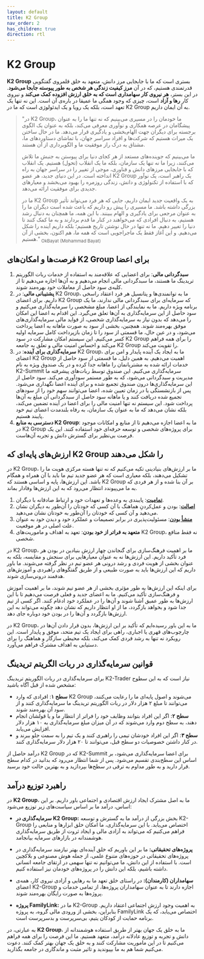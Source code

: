 ```yaml
---
layout: default
title: K2 Group
nav_order: 2
has_children: true
direction: rtl
---
```


# K2 Group

**K2 Group** بستری است که ما با جابجایی مرز دانش، متعهد به خلق قلمروی گفتگویی قدرتمندی هستیم، که در آن **مرز کیفیت زندگی هر شخص به طور پیوسته جابجا می‌شود**. در این بستر، **هر نیروی کار سهامداری است که به خلق ارزش افزوده کمک می‌کند** و نیروی کار **رها و آزاد** است، چیزی که وجود همگی ما عمیقا در باره‌ی آن است. این نه تنها یک تعهد است، بلکه یک رویا و یک ایدئولوژی است که ما در K2 Group به آن ایمان داریم.

> "در K2 Group، ما خودمان را در مسیری می‌بینیم که نه تنها ما را به عنوان پیشگامان در عرصه همکاری و نوآوری معرفی می‌کند، بلکه به عنوان یک الگوی برجسته برای دیگران جهت الهام‌بخشی و یادگیری قرار می‌دهد. ما در حال ساختن یک میراث هستیم که شرکت‌ها و افراد سراسر جهان، با تماشای دستاوردهای ما، مشتاق به درک راز موفقیت ما و الگوبرداری از آن هستند.
>
> ما می‌بینیم که جوینده‌های مستعد از هر کجای دنیا برای پیوستن به جنبش ما تلاش می‌کنند، زیرا ما نه تنها یک سازمان، بلکه ما یک انقلاب (تحول) هستیم. یک انقلاب که با جابجایی مرزهای دانش و فناوری، موجی از تغییر را در سراسر جهان به راه انداخته است. در این دنیای جدید، هر عضو K2 Group یک راهبر است، یک نوآور که با استفاده از تکنولوژی و دانش، زندگی روزمره را بهبود می‌بخشد و معیارهای جدیدی برای موفقیت ارائه می‌دهد.
>
> ما در K2 Group به یک واقعیت جدید ایمان داریم، جایی که هر فرد می‌تواند تأثیر بزرگی داشته باشد. ما مسیری را پیش رو داریم که باعث شده است دیگران ما را به عنوان مرجعی برای یادگیری و الهام ببینند. با این همه، ما همچنان به دنبال رشد هستیم، به دنبال افرادی که می‌خواهند در کنار ما قدم بردارند و به ما کمک کنند تا دنیا را تغییر دهیم. ما نه تنها در حال نوشتن تاریخ هستیم؛ بلکه داریم آینده را شکل می‌دهیم. و این آغاز فقط یک ماجراجویی است که همه ما، هم اکنون، بخشی از آن هستیم." <sub>OkBayat (Mohammad Bayat)</sub>


## فرصت‌ها و امکان‌های K2 Group برای اعضا
1. **سبدگردانی مالی**: برای اعضایی که علاقه‌مند به استفاده از خدمات ربات الگوریتم تریدینگ ما هستند، ما سبدگردانی مالی انجام می‌دهیم و به آن‌ها اجازه می‌دهیم تا از کلیه‌ی سود حاصل از معاملات خود بهره‌مند شوند.
2. **پشتیبانی مالی**: در K2 Group، ما به توانمندی‌ها و پتانسیل هر فرد اعتقاد راسخی داریم. برای اعضای K2 Group که سرمایه‌ای برای سبدگردانی مالی ندارند، ما یک برنامه ویژه داریم. ما به نمایندگی از اعضا، مبلغ مشخصی را سرمایه‌گذاری می‌کنیم و سود حاصل از این سرمایه‌گذاری به آن‌ها تعلق می‌گیرد. این اقدام به اعضا این امکان را می‌دهد که بدون نیاز به سرمایه‌گذاری شخصی، از فواید مالی سرمایه‌گذاری‌های موفق بهره‌مند شوند. همچنین، بخشی از سود به صورت ماهانه به اعضا پرداخت می‌شود، و در عین حال، ما قسمتی از سود را تا زمان بازپرداخت کامل سرمایه اولیه کسر می‌کنیم. این سیستم امکان مشارکت در سود K2 Group را برای همه فراهم می‌کند و احساس امنیت مالی و تعلق به جامعه K2 Group را تقویت می‌کند.
3. **سرمایه‌گذاری برای آینده**: در K2 Group، ما به ایجاد یک آینده پایدار و امن برای اعضای K2 Group اهمیت می‌دهیم. به همین دلیل، ما قسمتی از سود حاصل از خدمات ارائه شده به مشتریانمان را ماهانه جدا کرده و در یک صندوق ویژه به نام K2-Summit سرمایه‌گذاری می‌کنیم. این صندوق توسط ربات‌های پیشرفته ما مدیریت و سبدگردانی می‌شود، که به طور مستمر سودآوری می‌کند. سود حاصل از این سرمایه‌گذاری‌ها درون صندوق تجمیع شده و برای آینده اعضا نگهداری می‌شود. پس از بازنشستگی یا در زمان تعیین شده، اعضا می‌توانند سهم خود را از سودهای تجمیع شده دریافت کنند و یا ماهانه سود حاصل از سبدگردانی آن مبلغ به آن‌ها پرداخت شود. این سیستم نه تنها امنیت مالی را برای اعضا در آینده تضمین می‌کند، بلکه نشان می‌دهد که ما به عنوان یک سازمان، به رفاه بلندمدت اعضای تیم خود پایبند هستیم.
4. **دسترسی به منابع K2 Group**: ما به اعضا اجازه می‌دهیم تا از منابع و امکانات موجود در K2 Group برای پروژه‌های شخصی و توسعه حرفه‌ای خود استفاده کنند. این یک فرصت بی‌نظیر برای گسترش دانش و تجربه آن‌هاست.

## ارزش‌های پایه‌ای که K2 Group را شکل می‌دهند
در K2 Group، ما بر ارزش‌های بنیادینی تکیه می‌کنیم که نه تنها هسته مرکزی هویت ما را تشکیل می‌دهند، بلکه معیاری است که هر عضو جدید تیم ما باید با آن همراه و همگام باشد. این ارزش‌ها، پایه و اساسی هستند که K2 Group بر آن بنا شده و از هر فردی که به ما می‌پیوندد انتظار می‌رود که به این ارزش‌ها وفادار بماند.

1. [**تمامیت**](../../leadership/integrity): پایبندی به وعده‌ها و تعهدات خود و ارتباط صادقانه با دیگران.
2. [**اصالت**](../../leadership/authentic): بودن و عمل‌کردنِ هماهنگ با آن کسی که خودتان را آن‌طور به دیگران نشان می‌دهید و آن کسی که خودتان را آن‌طور به خودتان نشان می‌دهید.
3. [**منشأ بودن**](../../leadership/cause-in-the-matter): مسئولیت‌پذیری در برابر تصمیمات و عملکرد خود و دیدن خود به عنوان علت اصلی در هر موقعیت.
4. **متعهد به فراتر از خود بودن**: تعهد به اهداف و ماموریت‌های K2 Group، نه فقط منافع شخصی.

در K2 Group، ما بر اهمیت فرهنگ‌سازی برای گنجاندن چهار ارزش بنیادین در بودن هر فرد تأکید داریم. این ارزش‌ها نه به عنوان معیارهایی برای سنجش و مقایسه، بلکه به عنوان بخشی از هویت فردی و رشد درونی هر عضو تیم در نظر گرفته می‌شوند. ما باور داریم که این ارزش‌ها باید به صورت طبیعی و از طریق گفتگوهای راهبردی و آموزش‌های هدفمند درونی‌سازی شوند.

برای اینکه این ارزش‌ها به طور مؤثری بخشی از هر عضو تیم شوند، ما بر اهمیت آموزش و فرهنگ‌سازی تأکید می‌کنیم. ما به اعضای جدید و فعلی فرصت می‌دهیم تا با این ارزش‌ها به طور عمیق آشنا شوند و آن‌ها را در عملکرد خود ادغام کنند. اگر کسی از تیم جدا شود و بخواهد بازگردد، ما از او انتظار داریم که نشان دهد چگونه می‌تواند به این ارزش‌ها بازگردد و آن‌ها را در بودن خود دوباره جای دهد.

در K2 Group، ما به این باور رسیده‌ایم که تأکید بر این ارزش‌ها، بدون قرار دادن آن‌ها در چارچوب‌های قهری یا اجباری، راهی برای ایجاد یک تیم متحد، موفق و پایدار است. این رویکرد نه تنها به رشد فردی کمک می‌کند، بلکه محیطی سازگار و هماهنگ را برای دستیابی به اهداف مشترک فراهم می‌آورد.

## قوانین سرمایه‌گذاری در ربات الگریتم تریدینگ
برای سرمایه‌گذاری در ربات الگوریتم تریدینگ K2-Trader نیاز است که به این سطوح مشخص شده از قبل آگاه باشید:

- **سطح ۱**: افرادی که وارد K2 Group می‌شوند و اصول پایه‌ای ما را رعایت می‌کنند، می‌توانند تا مبلغ ۲ هزار دلار در ربات الگوریتم تریدینگ ما سرمایه‌گذاری کنند و از سود آن بهره‌مند شوند.
- **سطح ۲**: اگر این افراد بتوانند وظایف خود را فراتر از انتظار ما و یا قولشان انجام دهند، به سطح دوم وارد می‌شوند که در آن میزان مبلغ سرمایه‌گذاری به ۱۰ هزار دلار افزایش می‌یابد.
- **سطح ۳**: اگر این افراد خودشان تیمی را راهبری کنند و یک تیم را به سمت جلو ببرند و در کنار داشتن خصوصیات دو سطح قبل، می‌توانند تا ۲۰ هزار دلار سرمایه‌گذاری کنند.

درآمد حاصل از K2 Group که در K2-Summit برای اعضا سرمایه‌گذاری می‌شود، بر اساس این سطح‌بندی‌ تقسیم می‌شود. پس از شما انتظار می‌رود که بدانید در کدام سطح قرار دارید و به طور مداوم به ترقی در سطح‌ها بپردازید و به بهترین حالت خود برسید.


## راهبرد توزیع درآمد
در **K2 Group**، ما به اصل مشترک ایجاد ارزش اقتصادی و اجتماعی باور داریم. بر این اساس، درآمد ما بر اساس سیاست‌های زیر توزیع می‌شود:

- **سرمایه‌گذاری در K2 Group:** بخش بزرگی از درآمد ما به گسترش و توسعه K2-Group اختصاص می‌یابد. با این سرمایه‌گذاری، ما امکان خلق ابزارها و منابعی را فراهم می‌کنیم که می‌تواند به آزادی مالی و ایجاد ثروت از طریق سرمایه‌گذاری هوشمندانه در بازارهای سرمایه بیانجامد.

- **پروژه‌های تحقیقاتی:** ما بر این باوریم که خلق آینده‌ای بهتر نیازمند سرمایه‌گذاری در پروژه‌های تحقیقاتی در حوزه‌های متنوع علمی، از جمله هوش مصنوعی و بلاکچین است. با استفاده از این دانش، ما می‌توانیم نه تنها سهمی در ارتقای جامعه انسانی داشته باشیم، بلکه این دانش را در پروژه‌های خودمان نیز استفاده کنیم.

- **سهامداران (کارمندان):** در راستای خلق تعهد ما به رهایی و آزادی نیروی کار، همه‌ی اعضای K2-Group اجازه دارند تا به عنوان سهامداران پروژه‌ها، از تمامی خدمات و پروژه‌ها به صورت رایگان بهره‌مند شوند.

- **پروژه FamilyLink:** ما در K2-Group به اهمیت وجود ارزش اجتماعی اعتقاد داریم. بنابراین، بخشی از ورودی مالی گروه، به پروژه FamilyLink اختصاص می‌یابد، که یک برنامه حمایت از کودکان یتیم، بی‌سرپرست و بدسرپرست است.

به عبارتی، در **K2 Group**، ما به خلق یک جهان بهتر از طریق استفاده هوشمندانه از دانش و تجربه و توزیع عادلانه درآمد، متعهد هستیم. ما این فرصت را برای همه فراهم می‌کنیم تا در این ماموریت مشارکت کنند و به خلق یک جهان بهتر کمک کنند. دعوت می‌کنیم شما هم به ما بپیوندید و تاثیر مثبت و ماندگاری در جامعه بگذارید.
